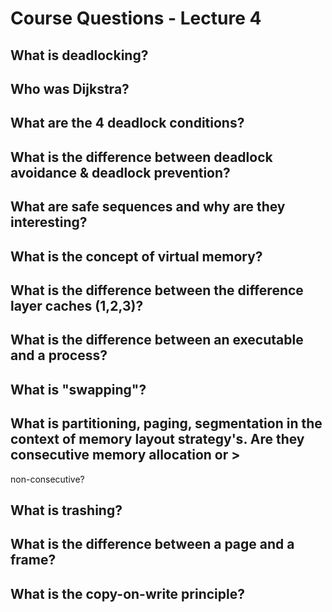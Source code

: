 # Course Questions - Lecture 4
## What is deadlocking?
>

## Who was Dijkstra?
>

## What are the 4 deadlock conditions?
>

## What is the difference between deadlock avoidance & deadlock prevention?
>

## What are safe sequences and why are they interesting?
>

## What is the concept of virtual memory?
>

## What is the difference between the difference layer caches (1,2,3)?
>

## What is the difference between an executable and a process?
>

## What is "swapping"?
>

## What is partitioning, paging, segmentation in the context of memory layout strategy's. Are they consecutive memory allocation or >

non-consecutive?
## What is trashing?
>

## What is the difference between a page and a frame?
>

## What is the copy-on-write principle?
>

